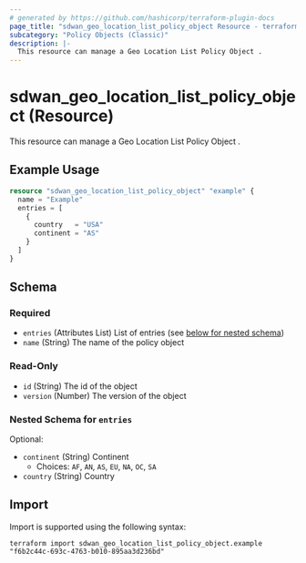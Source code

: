 ```yaml
---
# generated by https://github.com/hashicorp/terraform-plugin-docs
page_title: "sdwan_geo_location_list_policy_object Resource - terraform-provider-sdwan"
subcategory: "Policy Objects (Classic)"
description: |-
  This resource can manage a Geo Location List Policy Object .
---
```


# sdwan_geo_location_list_policy_object (Resource)

This resource can manage a Geo Location List Policy Object .

## Example Usage

```terraform
resource "sdwan_geo_location_list_policy_object" "example" {
  name = "Example"
  entries = [
    {
      country   = "USA"
      continent = "AS"
    }
  ]
}
```

<!-- schema generated by tfplugindocs -->
## Schema

### Required

- `entries` (Attributes List) List of entries (see [below for nested schema](#nestedatt--entries))
- `name` (String) The name of the policy object

### Read-Only

- `id` (String) The id of the object
- `version` (Number) The version of the object

<a id="nestedatt--entries"></a>
### Nested Schema for `entries`

Optional:

- `continent` (String) Continent
  - Choices: `AF`, `AN`, `AS`, `EU`, `NA`, `OC`, `SA`
- `country` (String) Country

## Import

Import is supported using the following syntax:

```shell
terraform import sdwan_geo_location_list_policy_object.example "f6b2c44c-693c-4763-b010-895aa3d236bd"
```
